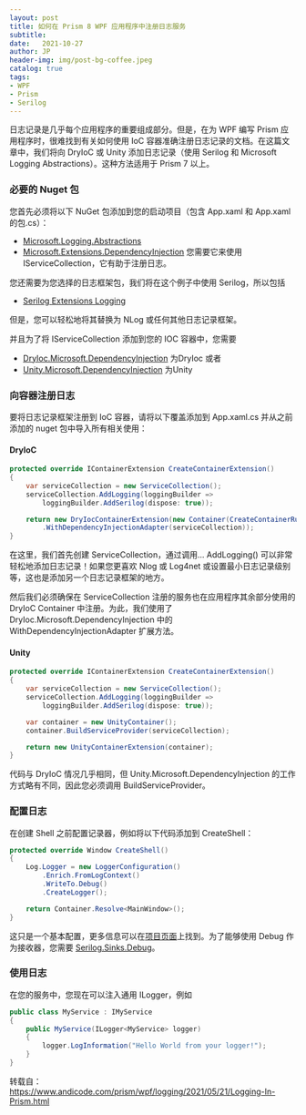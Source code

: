 ```yaml
---
layout: post
title: 如何在 Prism 8 WPF 应用程序中注册日志服务
subtitle:   
date:   2021-10-27
author: JP
header-img: img/post-bg-coffee.jpeg
catalog: true
tags:
- WPF
- Prism
- Serilog
---
```


日志记录是几乎每个应用程序的重要组成部分。但是，在为 WPF 编写 Prism 应用程序时，很难找到有关如何使用 IoC 容器准确注册日志记录的文档。在这篇文章中，我们将向 DryIoC 或 Unity 添加日志记录（使用 Serilog 和 Microsoft Logging Abstractions）。这种方法适用于 Prism 7 以上。


### 必要的 Nuget 包

您首先必须将以下 NuGet 包添加到您的启动项目（包含 App.xaml 和 App.xaml 的包.cs）：

- [Microsoft.Logging.Abstractions](https://www.nuget.org/packages/Microsoft.Extensions.Logging.Abstractions/)
- [Microsoft.Extensions.DependencyInjection](https://www.nuget.org/packages/Microsoft.Extensions.DependencyInjection)   您需要它来使用 IServiceCollection，它有助于注册日志。

您还需要为您选择的日志框架包，我们将在这个例子中使用 Serilog，所以包括
- [Serilog Extensions Logging](https://www.nuget.org/packages/Serilog.Extensions.Logging/)

但是，您可以轻松地将其替换为 NLog 或任何其他日志记录框架。

并且为了将 IServiceCollection 添加到您的 IOC 容器中，您需要

- [DryIoc.Microsoft.DependencyInjection](https://www.nuget.org/packages/DryIoc.Microsoft.DependencyInjection) 为DryIoc 或者
- [Unity.Microsoft.DependencyInjection](https://www.nuget.org/packages/Unity.Microsoft.DependencyInjection) 为Unity


### 向容器注册日志

要将日志记录框架注册到 IoC 容器，请将以下覆盖添加到 App.xaml.cs 并从之前添加的 nuget 包中导入所有相关使用：

#### DryIoC

```c#
protected override IContainerExtension CreateContainerExtension()
{
    var serviceCollection = new ServiceCollection();
    serviceCollection.AddLogging(loggingBuilder =>
        loggingBuilder.AddSerilog(dispose: true));

    return new DryIocContainerExtension(new Container(CreateContainerRules())
        .WithDependencyInjectionAdapter(serviceCollection));
}
```

在这里，我们首先创建 ServiceCollection，通过调用... AddLogging() 可以非常轻松地添加日志记录！如果您更喜欢 Nlog 或 Log4net 或设置最小日志记录级别等，这也是添加另一个日志记录框架的地方。

然后我们必须确保在 ServiceCollection 注册的服务也在应用程序其余部分使用的 DryIoC Container 中注册。为此，我们使用了 DryIoc.Microsoft.DependencyInjection 中的 WithDependencyInjectionAdapter 扩展方法。

#### Unity

```c#
protected override IContainerExtension CreateContainerExtension()
{
    var serviceCollection = new ServiceCollection();
    serviceCollection.AddLogging(loggingBuilder =>
        loggingBuilder.AddSerilog(dispose: true));

    var container = new UnityContainer();
    container.BuildServiceProvider(serviceCollection);

    return new UnityContainerExtension(container);
}
```

代码与 DryIoC 情况几乎相同，但 Unity.Microsoft.DependencyInjection 的工作方式略有不同，因此您必须调用 BuildServiceProvider。

### 配置日志

在创建 Shell 之前配置记录器，例如将以下代码添加到 CreateShell：

```c#
protected override Window CreateShell()
{
    Log.Logger = new LoggerConfiguration()
        .Enrich.FromLogContext()
        .WriteTo.Debug()
        .CreateLogger();

    return Container.Resolve<MainWindow>();
}
```

这只是一个基本配置，更多信息可以在[项目页面](https://serilog.net/)上找到。为了能够使用 Debug 作为接收器，您需要 [Serilog.Sinks.Debug](https://www.nuget.org/packages/Serilog.Sinks.Debug/)。

### 使用日志

在您的服务中，您现在可以注入通用 ILogger，例如

```c#
public class MyService : IMyService
{
    public MyService(ILogger<MyService> logger)
    {
        logger.LogInformation("Hello World from your logger!");
    }
}
```


转载自：https://www.andicode.com/prism/wpf/logging/2021/05/21/Logging-In-Prism.html
